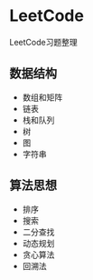 # LeetCode
LeetCode习题整理
## 数据结构
- 数组和矩阵
- 链表
- 栈和队列
- 树
- 图
- 字符串
## 算法思想
- 排序
- 搜索
- 二分查找
- 动态规划
- 贪心算法
- 回溯法
